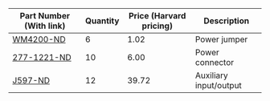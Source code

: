 |Part Number (With link)|Quantity|Price (Harvard pricing)|Description|
|-----------------------|--------|-----------------------|-----------|
|[WM4200-ND](http://www.digikey.com/product-detail/en/0022232021/WM4200-ND/26667)|6|1.02|Power jumper|
|[277-1221-ND](http://www.digikey.com/product-detail/en/1803426/277-1221-ND/260589)|10|6.00|Power connector|
|[J597-ND](http://www.digikey.com/product-detail/en/135-3701-201/J597-ND/263435)|12|39.72|Auxiliary input/output|
